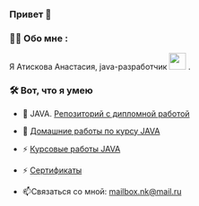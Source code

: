 ### Привет 👋
### :woman_technologist: Обо мне :
Я Атискова Анастасия, java-разработчик <img src="https://media.giphy.com/media/WUlplcMpOCEmTGBtBW/giphy.gif" width="30"> .
### :hammer_and_wrench: Вот, что я умею
- :telescope: JAVA. [Репозиторий с дипломной работой](https://github.com/AtiskovaA/pcs-final-diplom)
- :seedling: [Домашние работы по курсу JAVA](https://github.com/AtiskovaA?tab=repositories)

- :zap: [Курсовые работы JAVA](https://github.com/AtiskovaA?tab=repositories)

- ⚡ [Сертификаты](https://drive.google.com/file/d/1EBA_bSnGW_kiT024sHONImatIuP3IznV/view?usp=share_link)

- :mailbox:Связаться со мной: mailbox.nk@mail.ru



<!--
**AtiskovaA/AtiskovaA** is a ✨ _special_ ✨ repository because its `README.md` (this file) appears on your GitHub profile.

Here are some ideas to get you started:

- 🔭 I’m currently working on ...U+1F3C6
- 🌱 I’m currently learning ...
- 👯 I’m looking to collaborate on ...
- 🤔 I’m looking for help with ...
- 💬 Ask me about ...
- 📫 How to reach me: ...
- 😄 Pronouns: ...
- ⚡ Fun fact: ...
-->
